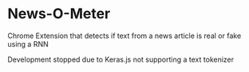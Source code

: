 # News-O-Meter

Chrome Extension that detects if text from a news article is real or fake using a RNN

Development stopped due to Keras.js not supporting a text tokenizer
